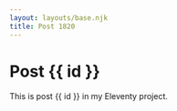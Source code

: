 ```yaml
---
layout: layouts/base.njk
title: Post 1820
---
```


# Post {{ id }}

This is post {{ id }} in my Eleventy project.
